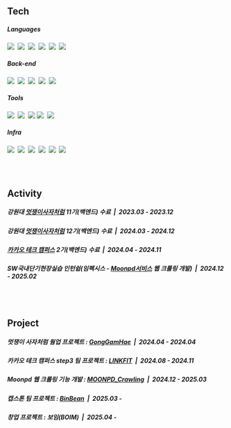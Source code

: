 <div>  
  
  <br><br>
  
  <h2> Tech</h2>
    <h5> Languages</h5>
    <div>
      <img src="https://img.shields.io/badge/Java-007396?style=for-the-badge&logo=Java&logoColor=white"/></a>&nbsp
      <img src="https://img.shields.io/badge/Python-3766AB?style=for-the-badge&logo=Python&logoColor=white"/></a>&nbsp
      <img src="https://img.shields.io/badge/JavaScript-F7DF1E?style=for-the-badge&logo=JavaScript&logoColor=white"/></a>&nbsp
      <img src="https://img.shields.io/badge/C-A8B9CC?style=for-the-badge&logo=C&logoColor=white"/></a>&nbsp 
      <img src="https://img.shields.io/badge/HTML5-E34F26?style=for-the-badge&logo=HTML5&logoColor=white"/></a>&nbsp 
      <img src="https://img.shields.io/badge/CSS3-1572B6?style=for-the-badge&logo=CSS3&logoColor=white"/></a>&nbsp 
    </div>
    <div>
      <h5> Back-end</h5>
      <img src="https://img.shields.io/badge/spring boot-6DB33F?style=for-the-badge&logo=springboot&logoColor=white"/></a>&nbsp
      <img src="https://img.shields.io/badge/mysql-4479A1?style=for-the-badge&logo=mysql&logoColor=white"/></a>&nbsp
      <img src="https://img.shields.io/badge/orcle-C74634?style=for-the-badge&logo=oracle&logoColor=white"/></a>&nbsp
      <img src="https://img.shields.io/badge/junit5-25A162?style=for-the-badge&logo=junit5&logoColor=white"/></a>&nbsp
      <img src="https://img.shields.io/badge/spring actuator-6DB33F?style=for-the-badge&logo=spring actuator&logoColor=white">
    </div>
    <div>
      <h5> Tools</h5>
        <img src="https://img.shields.io/badge/git-F05032?style=for-the-badge&logo=git&logoColor=white"/></a>&nbsp 
        <img src="https://img.shields.io/badge/intellij idea-000000?style=for-the-badge&logo=intellijidea&logoColor=white"/></a>&nbsp
        <img src="https://img.shields.io/badge/postman-FF6C37?style=for-the-badge&logo=postman&logoColor=white">
        <img src="https://img.shields.io/badge/mysql workbench-4479A1?style=for-the-badge&logo=mysql workbench&logoColor=white"/></a>&nbsp
        <img src="https://img.shields.io/badge/docker desktop-2496ED?style=for-the-badge&logo=dockerdesktop&logoColor=white"/></a>&nbsp 
      </h5>
    </div>
    <div>
      <h5> Infra</h5>
      <img src="https://img.shields.io/badge/amazon webservices-232F3E?style=for-the-badge&logo=amazonwebservices&logoColor=white"/></a>&nbsp 
      <img src="https://img.shields.io/badge/docker-2496ED?style=for-the-badge&logo=docker&logoColor=white"/></a>&nbsp 
      <img src="https://img.shields.io/badge/jenkins-D24939?style=for-the-badge&logo=jenkins&logoColor=white"/></a>&nbsp 
      <img src="https://img.shields.io/badge/nginx-009639?style=for-the-badge&logo=nginx&logoColor=white"/></a>&nbsp
      <img src="https://img.shields.io/badge/zipken-FF703B?style=for-the-badge&logo=zipken&logoColor=white"/></a>&nbsp 
      <img src="https://img.shields.io/badge/ngrinder-E28728?style=for-the-badge&logo=ngrinder&logoColor=white"/></a>&nbsp
    </div>
    
  <br><br>

  <h2> Activity</h2>
    <div>
      <h5>
        강원대 <a href="https://likelion.university/" target="_blank" rel="noopener noreferrer">멋쟁이사자처럼</a> 11기(백엔드) 수료&nbsp&nbsp|&nbsp&nbsp2023.03 - 2023.12
      </h5>
      <h5>
        강원대 <a href="https://likelion.university/" target="_blank" rel="noopener noreferrer">멋쟁이사자처럼</a> 12기(백엔드) 수료&nbsp&nbsp|&nbsp&nbsp2024.03 - 2024.12
      </h5>
      <h5>
        <a href="https://www.kakaotechcampus.com" target="_blank" rel="noopener noreferrer">카카오 테크 캠퍼스</a> 2기(백엔드) 수료&nbsp&nbsp|&nbsp&nbsp2024.04 - 2024.11
      </h5>
      <h5>
         SW국내단기현장실습 인턴쉽(임펙시스 - <a href="https://moonpd.ai/" target="_blank" rel="noopener noreferrer">Moonpd서비스</a> 웹 크롤링 개발)&nbsp&nbsp|&nbsp&nbsp2024.12 - 2025.02
      </h5>
    </div>

  <br><br>

  <h2> Project</h2>
    <div>
      <h5>
         멋쟁이 사자처럼 웜업 프로젝트 : <a href="https://github.com/Likelion12-KNU-potato-programmers/GongGamHae_Backend" target="_blank" rel="noopener noreferrer">GongGamHae</a>&nbsp&nbsp|&nbsp&nbsp2024.04 - 2024.04
      </h5>
      <h5>
         카카오 테크 캠퍼스 step3 팀 프로젝트 : <a href="https://github.com/kakao-tech-campus-2nd-step3/Team4_BE" target="_blank" rel="noopener noreferrer">LINKFIT</a>&nbsp&nbsp|&nbsp&nbsp2024.08 - 2024.11
      </h5>
      <h5>
         Moonpd 웹 크롤링 기능 개발 : <a href="https://github.com/GamJaDo/MOONPD_Crawling_Backend" target="_blank" rel="noopener noreferrer">MOONPD_Crawling</a>&nbsp&nbsp|&nbsp&nbsp2024.12 - 2025.03
      </h5>
      <h5>
         캡스톤 팀 프로젝트 : <a href="https://github.com/capstone-BinBean/BinBean_BE" target="_blank" rel="noopener noreferrer">BinBean</a>&nbsp&nbsp|&nbsp&nbsp2025.03 - 
      </h5>
      <h5>
         창업 프로젝트 : 보임(BOIM)&nbsp&nbsp|&nbsp&nbsp2025.04 - 
      </h5>
    </div>
</div>
